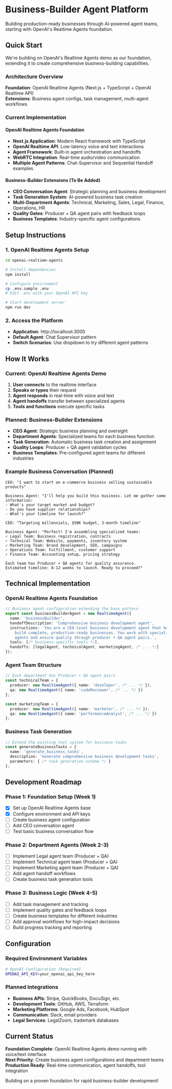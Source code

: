 # Business-Builder Agent Platform

Building production-ready businesses through AI-powered agent teams, starting with OpenAI's Realtime Agents foundation.

## Quick Start

We're building on OpenAI's Realtime Agents demo as our foundation, extending it to create comprehensive business-building capabilities.

### Architecture Overview

**Foundation**: OpenAI Realtime Agents (Next.js + TypeScript + OpenAI Realtime API)  
**Extensions**: Business agent configs, task management, multi-agent workflows

### Current Implementation

#### **OpenAI Realtime Agents Foundation**
- **Next.js Application**: Modern React framework with TypeScript
- **OpenAI Realtime API**: Low-latency voice and text interactions
- **Agent Framework**: Built-in agent orchestration and handoffs
- **WebRTC Integration**: Real-time audio/video communication
- **Multiple Agent Patterns**: Chat-Supervisor and Sequential Handoff examples

#### **Business-Builder Extensions** (To Be Added)
- **CEO Conversation Agent**: Strategic planning and business development
- **Task Generation System**: AI-powered business task creation
- **Multi-Department Agents**: Technical, Marketing, Sales, Legal, Finance, Operations, HR
- **Quality Gates**: Producer + QA agent pairs with feedback loops
- **Business Templates**: Industry-specific agent configurations

## Setup Instructions

### 1. OpenAI Realtime Agents Setup

```bash
cd openai-realtime-agents

# Install dependencies
npm install

# Configure environment
cp .env.sample .env
# Edit .env with your OpenAI API key

# Start development server
npm run dev
```

### 2. Access the Platform

- **Application**: http://localhost:3000
- **Default Agent**: Chat Supervisor pattern
- **Switch Scenarios**: Use dropdown to try different agent patterns

## How It Works

### Current: OpenAI Realtime Agents Demo

1. **User connects** to the realtime interface
2. **Speaks or types** their request
3. **Agent responds** in real-time with voice and text
4. **Agent handoffs** transfer between specialized agents
5. **Tools and functions** execute specific tasks

### Planned: Business-Builder Extensions

- **CEO Agent**: Strategic business planning and oversight
- **Department Agents**: Specialized teams for each business function
- **Task Generation**: Automatic business task creation and assignment
- **Quality Loops**: Producer + QA agent validation cycles
- **Business Templates**: Pre-configured agent teams for different industries

### Example Business Conversation (Planned)

```
CEO: "I want to start an e-commerce business selling sustainable products"

Business Agent: "I'll help you build this business. Let me gather some information:
- What's your target market and budget?
- Do you have supplier relationships?
- What's your timeline for launch?"

CEO: "Targeting millennials, $50K budget, 3-month timeline"

Business Agent: "Perfect! I'm assembling specialized teams:
✓ Legal Team: Business registration, contracts
✓ Technical Team: Website, payments, inventory system
✓ Marketing Team: Brand development, SEO, campaigns
✓ Operations Team: Fulfillment, customer support
✓ Finance Team: Accounting setup, pricing strategy

Each team has Producer + QA agents for quality assurance.
Estimated timeline: 8-12 weeks to launch. Ready to proceed?"
```

## Technical Implementation

### OpenAI Realtime Agents Foundation

```typescript
// Business agent configuration extending the base pattern
export const businessBuilderAgent = new RealtimeAgent({
  name: 'businessBuilder',
  handoffDescription: 'Comprehensive business development agent',
  instructions: `You are a CEO-level business development agent that helps entrepreneurs 
    build complete, production-ready businesses. You work with specialized department 
    agents and ensure quality through producer + QA agent pairs.`,
  tools: [/* business-specific tools */],
  handoffs: [legalAgent, technicalAgent, marketingAgent, /* ... */]
});
```

### Agent Team Structure

```typescript
// Each department has Producer + QA agent pairs
const technicalTeam = {
  producer: new RealtimeAgent({ name: 'developer', /* ... */ }),
  qa: new RealtimeAgent({ name: 'codeReviewer', /* ... */ })
};

const marketingTeam = {
  producer: new RealtimeAgent({ name: 'marketer', /* ... */ }),
  qa: new RealtimeAgent({ name: 'performanceAnalyst', /* ... */ })
};
```

### Business Task Generation

```typescript
// Extend the existing tool system for business tasks
const generateBusinessTasks = {
  name: 'generate_business_tasks',
  description: 'Generate comprehensive business development tasks',
  parameters: { /* task generation schema */ }
};
```

## Development Roadmap

### Phase 1: Foundation Setup (Week 1)
- [x] Set up OpenAI Realtime Agents base
- [x] Configure environment and API keys
- [ ] Create business agent configuration
- [ ] Add CEO conversation agent
- [ ] Test basic business conversation flow

### Phase 2: Department Agents (Week 2-3)
- [ ] Implement Legal agent team (Producer + QA)
- [ ] Implement Technical agent team (Producer + QA)
- [ ] Implement Marketing agent team (Producer + QA)
- [ ] Add agent handoff workflows
- [ ] Create business task generation tools

### Phase 3: Business Logic (Week 4-5)
- [ ] Add task management and tracking
- [ ] Implement quality gates and feedback loops
- [ ] Create business templates for different industries
- [ ] Add approval workflows for high-impact decisions
- [ ] Build progress tracking and reporting

## Configuration

### Required Environment Variables

```bash
# OpenAI Configuration (Required)
OPENAI_API_KEY=your_openai_api_key_here
```

### Planned Integrations

- **Business APIs**: Stripe, QuickBooks, DocuSign, etc.
- **Development Tools**: GitHub, AWS, Terraform
- **Marketing Platforms**: Google Ads, Facebook, HubSpot
- **Communication**: Slack, email providers
- **Legal Services**: LegalZoom, trademark databases

## Current Status

**Foundation Complete**: OpenAI Realtime Agents demo running with voice/text interface  
**Next Priority**: Create business agent configurations and department teams  
**Production Ready**: Real-time communication, agent handoffs, tool integration

Building on a proven foundation for rapid business-builder development!
